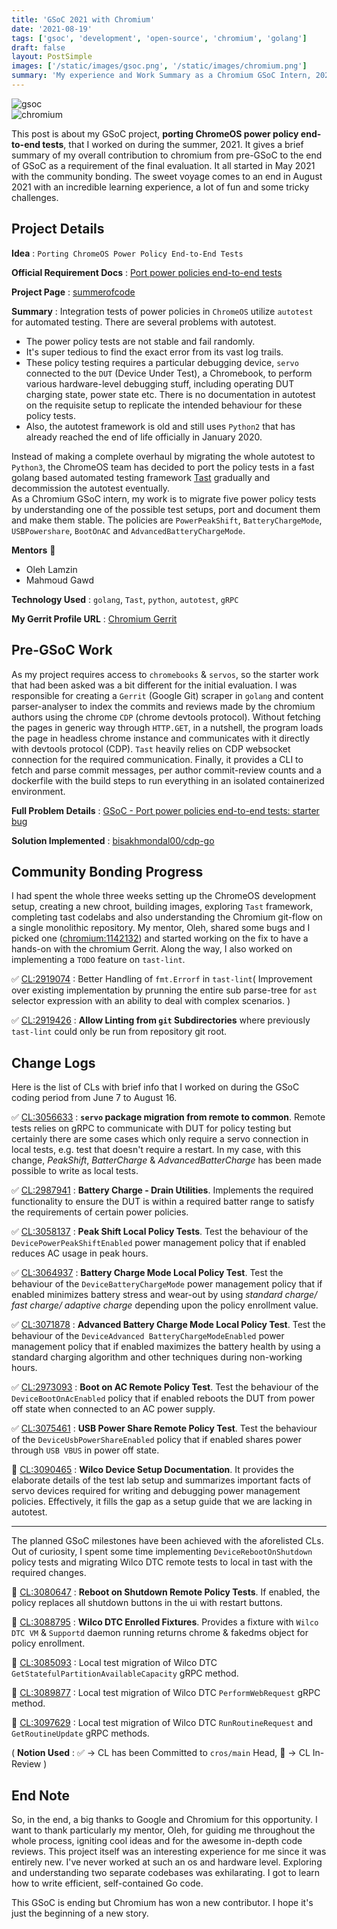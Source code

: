 ```yaml
---
title: 'GSoC 2021 with Chromium'
date: '2021-08-19'
tags: ['gsoc', 'development', 'open-source', 'chromium', 'golang']
draft: false
layout: PostSimple
images: ['/static/images/gsoc.png', '/static/images/chromium.png']
summary: 'My experience and Work Summary as a Chromium GSoC Intern, 2021.'
---
```


<div className="flex flex-wrap justify-center	 -mx-2 overflow-hidden xl:-mx-2">
  <div className="my-1 px-2 overflow-hidden xl:my-1 xl:px-2 xl:w-1/2">
    <Image alt="gsoc" src="/static/images/gsoc.png" width={80} height={80} />
  </div>
  <div className="my-1 px-2 overflow-hidden xl:my-1 xl:px-2 xl:w-1/2 ml-6">
    <Image alt="chromium" src="/static/images/chromium.png" width={80} height={80} />
  </div>
</div>

This post is about my GSoC project, **porting ChromeOS power policy end-to-end tests**, that I worked on during the summer, 2021. It gives a brief summary of my overall contribution to chromium from pre-GSoC to the end of GSoC as a requirement of the final evaluation. It all started in May 2021 with the community bonding. The sweet voyage comes to an end in August 2021 with an incredible learning experience, a lot of fun and some tricky challenges.

## Project Details

**Idea** : `Porting ChromeOS Power Policy End-to-End Tests`

**Official Requirement Docs** : [Port power policies end-to-end tests](https://docs.google.com/document/d/1CS1gCt8DmtGX39mFuTs2m306mK_vTT6T_VUHjg3Wo4w/edit?usp=sharing&resourcekey=0-_7vfr0BYbkzGOGvh8ToYmQ)

**Project Page** : [summerofcode](https://summerofcode.withgoogle.com/projects/#6687401885302784)

**Summary** : Integration tests of power policies in `ChromeOS` utilize `autotest` for automated testing. There are several problems with autotest.

- The power policy tests are not stable and fail randomly.
- It's super tedious to find the exact error from its vast log trails.
- These policy testing requires a particular debugging device, `servo` connected to the `DUT` (Device Under Test), a Chromebook, to perform various hardware-level debugging stuff, including operating DUT charging state, power state etc. There is no documentation in autotest on the requisite setup to replicate the intended behaviour for these policy tests.
- Also, the autotest framework is old and still uses `Python2` that has already reached the end of life officially in January 2020.

Instead of making a complete overhaul by migrating the whole autotest to `Python3`, the ChromeOS team has decided to port the policy tests in a fast golang based automated testing framework [Tast](https://chromium.googlesource.com/chromiumos/platform/tast) gradually and decommission the autotest eventually.  
As a Chromium GSoC intern, my work is to migrate five power policy tests by understanding one of the possible test setups, port and document them and make them stable. The policies are `PowerPeakShift`, `BatteryChargeMode`, `USBPowershare`, `BootOnAC` and `AdvancedBatteryChargeMode`.

**Mentors** 👨

- Oleh Lamzin
- Mahmoud Gawd

**Technology Used** : `golang`, `Tast`, `python`, `autotest`, `gRPC`

**My Gerrit Profile URL** : [Chromium Gerrit](https://chromium-review.googlesource.com/q/owner:bisakhmondal00%2540gmail.com)

## Pre-GSoC Work

As my project requires access to `chromebooks` & `servos`, so the starter work that had been asked was a bit different for the initial evaluation. I was responsible for creating a `Gerrit` (Google Git) scraper in `golang` and content parser-analyser to index the commits and reviews made by the chromium authors using the chrome `CDP` (chrome devtools protocol). Without fetching the pages in generic way through `HTTP.GET`, in a nutshell, the program loads the page in headless chrome instance and communicates with it directly with devtools protocol (CDP). `Tast` heavily relies on CDP websocket connection for the required communication. Finally, it provides a CLI to fetch and parse commit messages, per author commit-review counts and a dockerfile with the build steps to run everything in an isolated containerized environment.

**Full Problem Details** : [GSoC - Port power policies end-to-end tests: starter bug](https://docs.google.com/document/d/1dxkJFTJ4RCUfmzl8AbNLtJPtH39Y8QOnnE4SVlRhwAY/edit?usp=sharing)

**Solution Implemented** : [bisakhmondal00/cdp-go](https://github.com/bisakhmondal/cdp-go)

## Community Bonding Progress

I had spent the whole three weeks setting up the ChromeOS development setup, creating a new chroot, building images, exploring `Tast` framework, completing tast codelabs and also understanding the Chromium git-flow on a single monolithic repository. My mentor, Oleh, shared some bugs and I picked one ([chromium:1142132](https://bugs.chromium.org/p/chromium/issues/detail?id=1142132)) and started working on the fix to have a hands-on with the chromium Gerrit. Along the way, I also worked on implementing a `TODO` feature on `tast-lint`.

✅️ [CL:2919074](https://chromium-review.googlesource.com/c/chromiumos/platform/tast/+/2919074) : Better Handling of `fmt.Errorf` in `tast-lint`( Improvement over existing implementation by prunning the entire sub parse-tree for `ast` selector expression with an ability to deal with complex scenarios. )

✅️ [CL:2919426](https://chromium-review.googlesource.com/c/chromiumos/platform/tast/+/2919426) : **Allow Linting from `git` Subdirectories** where previously `tast-lint` could only be run from repository git root.

## Change Logs

Here is the list of CLs with brief info that I worked on during the GSoC coding period from June 7 to August 16.

✅️ [CL:3056633](https://chromium-review.googlesource.com/c/chromiumos/platform/tast-tests/+/3056633) : **`servo` package migration from remote to common**. Remote tests relies on gRPC to communicate with DUT for policy testing but certainly there are some cases which only require a servo connection in local tests, e.g. test that doesn't require a restart. In my case, with this change, _PeakShift_, _BatterCharge_ & _AdvancedBatterCharge_ has been made possible to write as local tests.

✅️ [CL:2987941](https://chromium-review.googlesource.com/c/chromiumos/platform/tast-tests/+/2987941) : **Battery Charge - Drain Utilities**. Implements the required functionality to ensure the DUT is within a required batter range to satisfy the requirements of certain power policies.

✅️ [CL:3058137](https://chromium-review.googlesource.com/c/chromiumos/platform/tast-tests/+/3058137) : **Peak Shift Local Policy Tests**. Test the behaviour of the `DevicePowerPeakShiftEnabled` power management policy that if enabled reduces AC usage in peak hours.

✅️ [CL:3064937](https://chromium-review.googlesource.com/c/chromiumos/platform/tast-tests/+/3064937) : **Battery Charge Mode Local Policy Test**. Test the behaviour of the `DeviceBatteryChargeMode` power management policy that if enabled minimizes battery stress and wear-out by using _standard charge/ fast charge/ adaptive charge_ depending upon the policy enrollment value.

✅️ [CL:3071878](https://chromium-review.googlesource.com/c/chromiumos/platform/tast-tests/+/3071878) : **Advanced Battery Charge Mode Local Policy Test**. Test the behaviour of the `DeviceAdvanced BatteryChargeModeEnabled` power management policy that if enabled maximizes the battery health by using a standard charging algorithm and other techniques during non-working hours.

✅️ [CL:2973093](https://chromium-review.googlesource.com/c/chromiumos/platform/tast-tests/+/2973093) : **Boot on AC Remote Policy Test**. Test the behaviour of the `DeviceBootOnAcEnabled` policy that if enabled reboots the DUT from power off state when connected to an AC power supply.

✅️ [CL:3075461](https://chromium-review.googlesource.com/c/chromiumos/platform/tast-tests/+/3075461) : **USB Power Share Remote Policy Test**. Test the behaviour of the `DeviceUsbPowerShareEnabled` policy that if enabled shares power through `USB VBUS` in power off state.

🚧 [CL:3090465](https://chromium-review.googlesource.com/c/chromiumos/platform/tast-tests/+/3090465) : **Wilco Device Setup Documentation**. It provides the elaborate details of the test lab setup and summarizes important facts of servo devices required for writing and debugging power management policies. Effectively, it fills the gap as a setup guide that we are lacking in autotest.

---

The planned GSoC milestones have been achieved with the aforelisted CLs. Out of curiosity, I spent some time implementing `DeviceRebootOnShutdown` policy tests and migrating Wilco DTC remote tests to local in tast with the required changes.

🚧 [CL:3080647](https://chromium-review.googlesource.com/c/chromiumos/platform/tast-tests/+/3080647) : **Reboot on Shutdown Remote Policy Tests**. If enabled, the policy replaces all shutdown buttons in the ui with restart buttons.

🚧 [CL:3088795](https://chromium-review.googlesource.com/c/chromiumos/platform/tast-tests/+/3088795) : **Wilco DTC Enrolled Fixtures**. Provides a fixture with `Wilco DTC VM` & `Supportd` daemon running returns chrome & fakedms object for policy enrollment.

🚧 [CL:3085093](https://chromium-review.googlesource.com/c/chromiumos/platform/tast-tests/+/3085093) : Local test migration of Wilco DTC `GetStatefulPartitionAvailableCapacity` gRPC method.

🚧 [CL:3089877](https://chromium-review.googlesource.com/c/chromiumos/platform/tast-tests/+/3089877) : Local test migration of Wilco DTC `PerformWebRequest` gRPC method.

🚧 [CL:3097629](https://chromium-review.googlesource.com/c/chromiumos/platform/tast-tests/+/3097629) : Local test migration of Wilco DTC `RunRoutineRequest` and `GetRoutineUpdate` gRPC methods.

( **Notion Used** : ✅️ &rarr; CL has been Committed to `cros/main` Head, 🚧 &rarr; CL In-Review )

## End Note

So, in the end, a big thanks to Google and Chromium for this opportunity. I want to thank particularly my mentor, Oleh, for guiding me throughout the whole process, igniting cool ideas and for the awesome in-depth code reviews. This project itself was an interesting experience for me since it was entirely new. I've never worked at such an os and hardware level. Exploring and understanding two separate codebases was exhilarating. I got to learn how to write efficient, self-contained Go code.

This GSoC is ending but Chromium has won a new contributor. I hope it's just the beginning of a new story.
